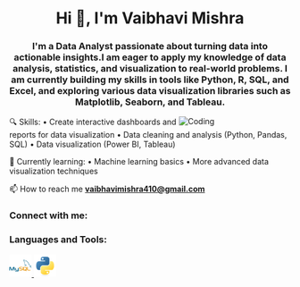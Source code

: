 <h1 align="center">Hi 👋, I'm Vaibhavi Mishra</h1>
<h3 align="center">I'm a Data Analyst passionate about turning data into actionable insights.I am eager to apply my knowledge of data analysis, statistics, and visualization to real-world problems. I am currently building my skills in tools like Python, R, SQL, and Excel, and exploring various data visualization libraries such as Matplotlib, Seaborn, and Tableau.</h3>
<img align="right" alt="Coding" width="200" src="https://cdn.dribbble.com/users/1364029/screenshots/16093268/media/68e82a7fb4904614a9066d6b540c14b2.gif">

🔍 Skills:
•	Create interactive dashboards and reports for data visualization
•	Data cleaning and analysis (Python, Pandas, SQL)
•	Data visualization (Power BI, Tableau)

🌱 Currently learning:
•	Machine learning basics
•	More advanced data visualization techniques


📫 How to reach me **vaibhavimishra410@gmail.com**

<h3 align="left">Connect with me:</h3>
<p align="left">
</p>

<h3 align="left">Languages and Tools:</h3>
<p align="left"> <a href="https://www.mysql.com/" target="_blank" rel="noreferrer"> <img src="https://raw.githubusercontent.com/devicons/devicon/master/icons/mysql/mysql-original-wordmark.svg" alt="mysql" width="40" height="40"/> </a> <a href="https://www.python.org" target="_blank" rel="noreferrer"> <img src="https://raw.githubusercontent.com/devicons/devicon/master/icons/python/python-original.svg" alt="python" width="40" height="40"/> </a> </p>
